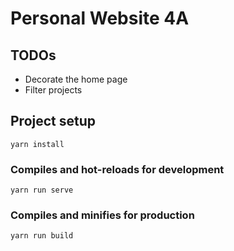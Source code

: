 # Personal Website 4A

## TODOs

- Decorate the home page
- Filter projects

## Project setup

```
yarn install
```

### Compiles and hot-reloads for development

```
yarn run serve
```

### Compiles and minifies for production

```
yarn run build
```
